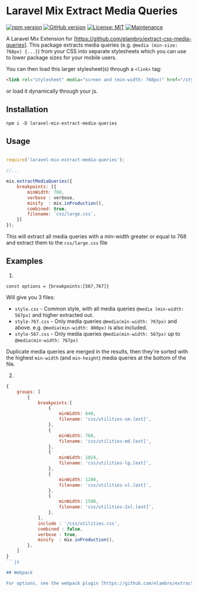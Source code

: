 

# Laravel Mix Extract Media Queries

[![npm version](https://badge.fury.io/js/laravel-mix-extract-media-queries.svg)](https://badge.fury.io/js/laravel-mix-extract-media-queries) [![GitHub version](https://badge.fury.io/gh/elambro%2Flaravel-mix-extract-media-queries.svg)](https://badge.fury.io/gh/elambro%2Flaravel-mix-extract-media-queries) [![License: MIT](https://img.shields.io/badge/License-MIT-yellow.svg)](https://opensource.org/licenses/MIT) [![Maintenance](https://img.shields.io/badge/Maintained%3F-yes-green.svg)](https://github.com/elambro/laravel-mix-extract-media-queries/graphs/commit-activity)

A Laravel Mix Extension for [https://github.com/elambro/extract-css-media-queries].
This package extracts media queries (e.g. `@media (min-size: 768px) {...}`) from your CSS into separate stylesheets which you can use to lower package sizes for your mobile users.

You can then load this larger stylesheet(s) through a `<link>` tag:

```html
<link rel="stylesheet" media="screen and (min-width: 768px)" href="/style.css">
```
or load it dynamically through your js.

## Installation

```
npm i -D laravel-mix-extract-media-queries
```

## Usage

```js

require('laravel-mix-extract-media-queries');

//...

mix.extractMediaQueries({
    breakpoints: [{
        minWidth: 768,
        verbose : verbose, 
        minify  : mix.inProduction(),
        combined: true,
        filename: `css/large.css`,
    }]
});

```
This will extract all media queries with a min-width greater or equal to 768 and extract them to the `css/large.css` file

## Examples

1.

`const options = {breakpoints:[567,767]}`

Will give you 3 files:
-  `style.css`       - Common style, with all media queries `@media (min-width: 567px)` and higher extracted out. 
- `style-767.css`  - Only media queries `@media(min-width: 767px)` and above. e.g. `@media(min-width: 800px)` is also included.
- `style-567.css` -  Only media queries `@media(min-width: 567px)` up to `@media(min-width: 767px)`

Duplicate media queries are merged in the results, then they're sorted with the highest `min-width` (and `min-height`) media queries at the bottom of the file. 

2.

```js
{
    groups: [
        {
            breakpoints:[
                {
                    minWidth: 640,
                    filename: 'css/utilities-sm.[ext]',
                },
                {
                    minWidth: 768,
                    filename: 'css/utilities-md.[ext]',
                },
                {
                    minWidth: 1024,
                    filename: 'css/utilities-lg.[ext]',
                },
                {
                    minWidth: 1280,
                    filename: 'css/utilities-xl.[ext]',
                },
                {
                    minWidth: 1500,
                    filename: 'css/utilities-2xl.[ext]',
                },
            ],
            include : '/css/utilities.css',
            combined : false,
            verbose : true,
            minify  : mix.inProduction(),
        },
    ]
}
```js

## Webpack

For options, see the webpack plugin [https://github.com/elambro/extract-css-media-queries]
